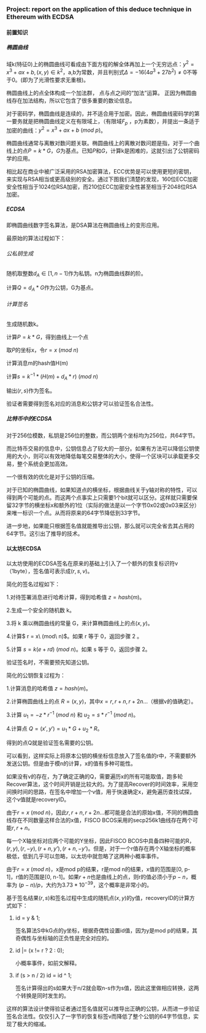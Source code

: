 ### Project: report on the application of this deduce technique in Ethereum with ECDSA

#### 前置知识

##### 椭圆曲线

域k(特征0)上的椭圆曲线可看成由下面方程的解全体再加上一个无穷远点：$y^2=x^3+ax+b,(x,y)\in k^2$，a,b为常数，并且判别式$\Delta =-16(4a^3+27b^2) \neq 0$不等于0。(即为了光滑性要求无重根)。

椭圆曲线上的点全体构成一个加法群， 点与点之间的“加法”运算。 正因为椭圆曲线存在加法结构，所以它包含了很多重要的数论信息。

对于密码学，椭圆曲线是连续的，并不适合用于加密。因此，椭圆曲线密码学的第一要务就是把椭圆曲线定义在有限域上，（有限域$F_p$ ，p为素数），并提出一条适于加密的曲线：$y^2=x^3+ax+b\ (mod\ p)$。

椭圆曲线通常与离散对数问题关联。椭圆曲线上的离散对数问题是指，对于一个曲线上的点$P=k*G$，$G$为基点。已知$P$和$G$，计算k是困难的，这就引出了公钥密码学的应用。

相比起在商业中被广泛采用的RSA加密算法，ECC优势是可以使用更短的密钥，来实现与RSA相当或更高级别的安全。通过下图我们清楚的发现，160位ECC加密安全性相当于1024位RSA加密，而210位ECC加密安全性甚至相当于2048位RSA加密。

##### ECDSA

即椭圆曲线数字签名算法，是DSA算法在椭圆曲线上的变形应用。

最原始的算法过程如下：

###### 公私钥生成

随机取整数$d_A\in [1,n-1]$作为私钥。n为椭圆曲线群的阶。

计算$Q=d_A*G$作为公钥，G为基点。

###### 计算签名

生成随机数k。

计算$P=k*G$，得到曲线上一个点

取$P$的坐标x，令$r=x\ (mod\ n)$

计算消息m的hash值H(m)

计算$s=k^{-1}*(H(m)+d_A*r)\ (mod\ n)$

输出$(r,s)$作为签名。

验证者需要得到签名对应的消息和公钥才可以验证签名合法性。

##### 比特币中的ECDSA

对于256位模数，私钥是256位的整数，而公钥两个坐标均为256位，共64字节。

而比特币交易的信息中，公钥信息占了较大的一部分。如果有方法可以降低公钥使用的大小，则可以有效地降低每笔交易整体的大小，使得一个区块可以承载更多交易，整个系统会更加高效。

一个很有效的优化是对于公钥的压缩。

对于已知的椭圆曲线，如果知道点的横坐标，根据曲线关于y轴对称的特性，可以得到两个可能的点。而这两个点事实上只需要1个bit就可以区分。这样就只需要保留32字节的横坐标x和额外的1位（实际的做法是以一个字节0x02或0x03来区分）来唯一标识一个点。从而将原来的64字节降低到33字节。

进一步地，如果能只根据签名值就能推导出公钥，那么就可以完全省去其占用的64字节。这引出了推导的技术。

#### 以太坊ECDSA

以太坊使用的ECDSA签名在原来的基础上引入了一个额外的恢复标识符v（1byte），签名值可表示成$(r,s,v)$。

简化的签名过程如下：

1.对待签署消息进行哈希计算，得到哈希值 $z=hash(m)$。

 2.生成一个安全的随机数 k。 

3.将 k 乘以椭圆曲线的常量 G，来计算椭圆曲线上的点$(x, y)$。 

4.计算$ r = x\ (mod\ n)$。如果 r 等于 0，返回步骤 2 。 

5.计算 $s = k(e + rd)\ (mod\ n)$。如果 s 等于 0，返回步骤 2。

验证签名时，不需要预先知道公钥。

简化的公钥恢复过程为：

1.计算消息的哈希值 $z=hash(m)$。

 2.计算椭圆曲线上的点 $R = (x, y)$，其中$x=r,r+n,r+2n\ldots$（根据v的值确定）。

3.计算 $u_1 = -z*r^{-1}\ (mod\ n)$ 和 $u_2 = s*r^{-1}\ (mod\ n)$。 

4.计算点 $Q = (x', y') = u_1 * G + u_2 * R$。

得到的点Q就是验证签名需要的公钥。

可以看到，这样实际上将原本公钥的横坐标信息放入了签名值的r中，不需要额外发送公钥。但是由于模n的计算，x的值有多种可能性。

如果没有v的存在，为了确定正确的Q，需要遍历x的所有可能取值，跑多轮Recover算法，这个时间开销是比较大的。为了提高Recover的时间效率，采用空间换时间的思路，在签名中增加一个v值，用于快速确定x，避免遍历查找试探，这个v值就是recoveryID。

由于$r = x\ (mod\ n)$，因此$r,r+n,r+2n\ldots$都可能是合法的原始x值，不同的椭圆曲线存在不同数量这样合法的x值，FISCO BCOS采用的secp256k1曲线存在两个可能$r, r+n$。

每一个X轴坐标对应两个可能的Y坐标，因此FISCO BCOS中具备四种可能的R，$(r, y),(r, -y),(r+n, y’),(r+n, -y’)$。但是，对于一个r值存在两个X轴坐标的概率极低，低到几乎可以忽略，以太坊中就忽略了这两种小概率事件。

由于$r = x\ (mod\ n)$，x是mod p的结果，r是mod n的结果，x值的范围是[0, p-1]，r值的范围是[0, n-1]。如果$r+n$也是曲线上的点，则r的值必须小于$p-n$，概率为 $(p-n) / p$，大约为$3.73*10^{-39}$，这个概率是非常小的。

基于签名结果$(r, s)$和签名过程中生成的随机点$(x, y)$的y值，recoveryID的计算方式如下：

1. id = y & 1; 

   签名算法S中kG点的y坐标，根据奇偶性设置id值，因为y是mod p的结果，其奇偶性与坐标轴的正负性是完全对应的。

2. id |= (x != r ? 2 : 0); 

   小概率事件，如前文解释。

3. if (s > n / 2) id = id ^ 1;

   签名计算得出的s如果大于n/2就会取n-s作为s值，因此这里做相应转换，这两个转换是同时发生的。

这样的算法设计使得验证者通过签名值就可以推导出正确的公钥，从而进一步验证签名合法性。仅仅引入了一字节的恢复标签v而降低了整个公钥的64字节信息，实现了极大的缩减。